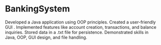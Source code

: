 # BankingSystem

Developed a Java application using OOP principles.
Created a user-friendly GUI .
Implemented features like account creation, transactions, and balance inquiries.
Stored data in a .txt file for persistence.
Demonstrated skills in Java, OOP, GUI design, and file handling.
